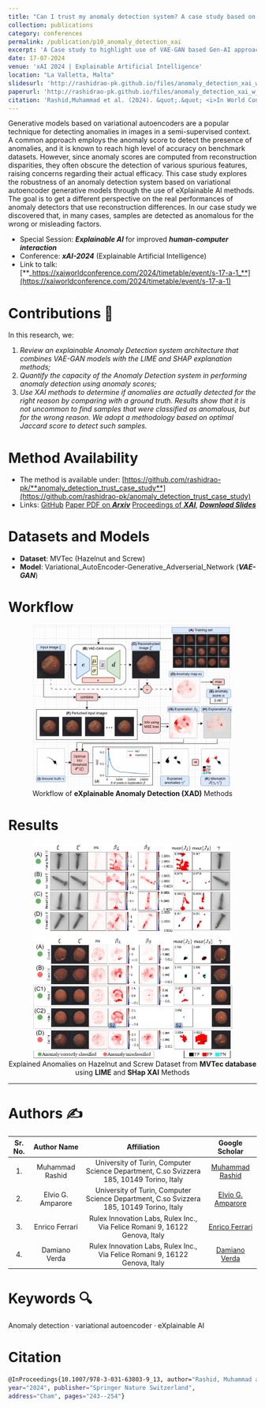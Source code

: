 ```yaml
---
title: "Can I trust my anomaly detection system? A case study based on explainable AI"
collection: publications
category: conferences
permalink: /publication/p10_anomaly_detection_xai
excerpt: 'A Case study to highlight use of VAE-GAN based Gen-AI approach to detect Anomalies in Industrial Inspection systems.'
date: 17-07-2024
venue: 'xAI 2024 | Explainable Artificial Intelligence'
location: "La Valletta, Malta"
slidesurl: 'http://rashidrao-pk.github.io/files/anomaly_detection_xai_w_slides.pdf'
paperurl: 'http://rashidrao-pk.github.io/files/anomaly_detection_xai_w_paper.pdf'
citation: 'Rashid,Muhammad et al. (2024). &quot;.&quot; <i>In World Conference on Explainable Artificial Intelligence, pp. 243-254. Cham: Springer Nature Switzerland, 2024</i>.'
---
```


Generative models based on variational autoencoders are a popular technique for detecting anomalies in images in a semi-supervised context. A common approach employs the anomaly score to detect the presence of anomalies, and it is known to reach high level of accuracy on benchmark datasets. However, since anomaly scores are computed from reconstruction disparities, they often obscure the detection of various spurious features, raising concerns regarding their actual efficacy. 
This case study explores the robustness of an anomaly detection system based on variational autoencoder generative models through the use of eXplainable AI methods. The goal is to get a different perspective on the real performances of anomaly detectors that use reconstruction differences. In our case study we discovered that, in many cases, samples are detected as anomalous for the wrong or misleading factors. 


*   Special Session: **_Explainable AI_** for improved **_human-computer interaction_**
*   Conference: **_xAI-2024_** (Explainable Artificial Intelligence)
*   Link to talk:   [**_https://xaiworldconference.com/2024/timetable/event/s-17-a-1_**](https://xaiworldconference.com/2024/timetable/event/s-17-a-1)

Contributions 📃
===
In this research, we:

1. *Review an explainable Anomaly Detection system architecture that combines VAE-GAN
models with the LIME and SHAP explanation methods;*
2. *Quantify the capacity of the Anomaly Detection system in performing anomaly detection
using anomaly scores;*
3. *Use XAI methods to determine if anomalies are actually detected for the
right reason by comparing with a ground truth. Results show that it is not
uncommon to find samples that were classified as anomalous, but for the
wrong reason. We adopt a methodology based on optimal Jaccard score to
detect such samples.*

Method Availability
===
*   The method is available under: [https://github.com/rashidrao-pk/**anomaly_detection_trust_case_study**](https://github.com/rashidrao-pk/anomaly_detection_trust_case_study)
*   Links: [GitHub](https://github.com/rashidrao-pk/anomaly_detection_trust_case_study) [Paper PDF on **_Arxiv_**](https://arxiv.org/abs/2407.19951) [Proceedings of **_XAI_**](https://link.springer.com/chapter/10.1007/978-3-031-63803-9_13), [**_Download Slides_**](https://rashidrao-pk.github.io/files/anomaly_detection_xai_w_slides.pdf) 

Datasets and Models
===
*   **Dataset**:    MVTec (Hazelnut and Screw)
*   **Model**:      Variational_AutoEncoder-Generative_Adverserial_Network (**_VAE-GAN_**) 

Workflow
===
<center>
<img  width='80%' src='../files/papers_data/anomaly_detection_xai.gif'> 
<br><caption> Workflow of <b>eXplainable Anomaly Detection (XAD)</b> Methods </caption>
</center>

Results
===
<center>
<img  width='80%' src='../files/papers_data/results_xad.jpg'> 
<br><caption> Explained Anomalies on Hazelnut and Screw Dataset from <b>MVTec database</b> using <b>LIME</b> and <b>SHap XAI</b> Methods </caption>
</center>

---

Authors ✍️
===

| Sr. No. | Author Name | Affiliation | Google Scholar | 
| :--:    | :--:        | :--:        | :--:           | 
| 1. | Muhammad Rashid | University of Turin, Computer Science Department, C.so Svizzera 185, 10149 Torino, Italy | [Muhammad Rashid](https://scholar.google.com/citations?user=F5u_Z5MAAAAJ&hl=en) | 
| 2. | Elvio G. Amparore | University of Turin, Computer Science Department, C.so Svizzera 185, 10149 Torino, Italy | [Elvio G. Amparore](https://scholar.google.com/citations?user=Hivlp1kAAAAJ&hl=en&oi=ao) | 
| 3. | Enrico Ferrari | Rulex Innovation Labs, Rulex Inc., Via Felice Romani 9, 16122 Genova, Italy | [Enrico Ferrari](https://scholar.google.com/citations?user=QOflGNIAAAAJ&hl=en&oi=ao) | 
| 4. | Damiano Verda | Rulex Innovation Labs, Rulex Inc., Via Felice Romani 9, 16122 Genova, Italy | [Damiano Verda](https://scholar.google.com/citations?user=t6o9YSsAAAAJ&hl=en&oi=ao) |

Keywords 🔍
===
Anomaly detection · variational autoencoder · eXplainable
AI

Citation
===
```bash
@InProceedings{10.1007/978-3-031-63803-9_13, author="Rashid, Muhammad and Amparore, Elvio and Ferrari, Enrico and Verda, Damiano", editor="Longo, Luca and Lapuschkin, Sebastian and Seifert, Christin", title="Can I Trust My Anomaly Detection System? A Case Study Based on Explainable AI", booktitle="Explainable Artificial Intelligence",
year="2024", publisher="Springer Nature Switzerland",
address="Cham", pages="243--254"}
```



